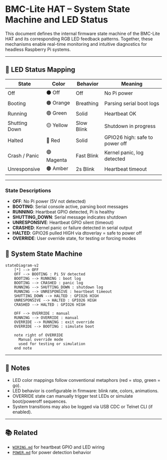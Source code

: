 # BMC-Lite HAT – System State Machine and LED Status

This document defines the internal firmware state machine of the BMC-Lite HAT and its corresponding RGB LED feedback patterns. Together, these mechanisms enable real-time monitoring and intuitive diagnostics for headless Raspberry Pi systems.

---

## 🌈 LED Status Mapping

| State            | Color       | Behavior     | Meaning                          |
|------------------|-------------|--------------|----------------------------------|
| Off              | ⚫ Off       | Off          | No Pi power                      |
| Booting          | 🟠 Orange    | Breathing    | Parsing serial boot logs         |
| Running          | 🟢 Green     | Solid        | Heartbeat OK                     |
| Shutting Down    | 🟡 Yellow    | Slow Blink   | Shutdown in progress             |
| Halted           | 🔴 Red       | Solid        | GPIO26 high: safe to power off   |
| Crash / Panic    | 🟣 Magenta   | Fast Blink   | Kernel panic, log detected       |
| Unresponsive     | 🟤 Amber     | 2s Blink     | Heartbeat timeout                |

---

### State Descriptions

- **OFF**: No Pi power (5V not detected)
- **BOOTING**: Serial console active, parsing boot messages
- **RUNNING**: Heartbeat GPIO detected, Pi is healthy
- **SHUTTING_DOWN**: Serial message indicates shutdown
- **UNRESPONSIVE**: Heartbeat GPIO silent (timeout)
- **CRASHED**: Kernel panic or failure detected in serial output
- **HALTED**: GPIO26 pulled HIGH via dtoverlay = safe to power off
- **OVERRIDE**: User override state, for testing or forcing modes

## 🧠 System State Machine

```mermaid
stateDiagram-v2
    [*] --> OFF
    OFF --> BOOTING : Pi 5V detected
    BOOTING --> RUNNING : boot log
    BOOTING --> CRASHED : panic log
    RUNNING --> SHUTTING_DOWN : shutdown log
    RUNNING --> UNRESPONSIVE : heartbeat timeout
    SHUTTING_DOWN --> HALTED : GPIO26 HIGH
    UNRESPONSIVE --> HALTED : GPIO26 HIGH
    CRASHED --> HALTED : GPIO26 HIGH

    OFF --> OVERRIDE : manual
    RUNNING --> OVERRIDE : manual
    OVERRIDE --> RUNNING : exit override
    OVERRIDE --> BOOTING : simulate boot

    note right of OVERRIDE
      Manual override mode
      used for testing or simulation
    end note
```

---

## 📝 Notes

- LED color mappings follow conventional metaphors (red = stop, green = go).
- LED behavior is configurable in firmware: blink rate, colors, animations.
- OVERRIDE state can manually trigger test LEDs or simulate boot/poweroff sequences.
- System transitions may also be logged via USB CDC or Telnet CLI (if enabled).

---

## 📚 Related

- [`WIRING.md`](WIRING.md) for heartbeat GPIO and LED wiring
- [`POWER.md`](POWER.md) for power detection behavior
